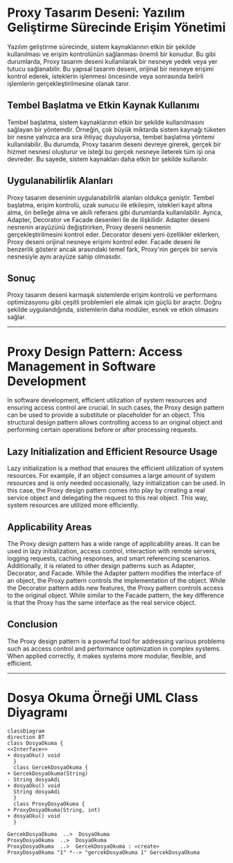 # Proxy Tasarım Deseni: Yazılım Geliştirme Sürecinde Erişim Yönetimi

Yazılım geliştirme sürecinde, sistem kaynaklarının etkin bir şekilde kullanılması ve erişim kontrolünün sağlanması önemli bir konudur. Bu gibi durumlarda, Proxy tasarım deseni kullanılarak bir nesneye yedek veya yer tutucu sağlanabilir. Bu yapısal tasarım deseni, orijinal bir nesneye erişimi kontrol ederek, isteklerin işlenmesi öncesinde veya sonrasında belirli işlemlerin gerçekleştirilmesine olanak tanır.

## Tembel Başlatma ve Etkin Kaynak Kullanımı

Tembel başlatma, sistem kaynaklarının etkin bir şekilde kullanılmasını sağlayan bir yöntemdir. Örneğin, çok büyük miktarda sistem kaynağı tüketen bir nesne yalnızca ara sıra ihtiyaç duyuluyorsa, tembel başlatma yöntemi kullanılabilir. Bu durumda, Proxy tasarım deseni devreye girerek, gerçek bir hizmet nesnesi oluşturur ve isteği bu gerçek nesneye ileterek tüm işi ona devreder. Bu sayede, sistem kaynakları daha etkin bir şekilde kullanılır.

## Uygulanabilirlik Alanları

Proxy tasarım deseninin uygulanabilirlik alanları oldukça geniştir. Tembel başlatma, erişim kontrolü, uzak sunucu ile etkileşim, istekleri kayıt altına alma, ön belleğe alma ve akıllı referans gibi durumlarda kullanılabilir. Ayrıca, Adapter, Decorator ve Facade desenleri ile de ilişkilidir. Adapter deseni nesnenin arayüzünü değiştirirken, Proxy deseni nesnenin gerçekleştirilmesini kontrol eder. Decorator deseni yeni özellikler eklerken, Proxy deseni orijinal nesneye erişimi kontrol eder. Facade deseni ile benzerlik gösterir ancak arasındaki temel fark, Proxy'nin gerçek bir servis nesnesiyle aynı arayüze sahip olmasıdır.

## Sonuç

Proxy tasarım deseni karmaşık sistemlerde erişim kontrolü ve performans optimizasyonu gibi çeşitli problemleri ele almak için güçlü bir araçtır. Doğru şekilde uygulandığında, sistemlerin daha modüler, esnek ve etkin olmasını sağlar.

---

# Proxy Design Pattern: Access Management in Software Development

In software development, efficient utilization of system resources and ensuring access control are crucial. In such cases, the Proxy design pattern can be used to provide a substitute or placeholder for an object. This structural design pattern allows controlling access to an original object and performing certain operations before or after processing requests.

## Lazy Initialization and Efficient Resource Usage

Lazy initialization is a method that ensures the efficient utilization of system resources. For example, if an object consumes a large amount of system resources and is only needed occasionally, lazy initialization can be used. In this case, the Proxy design pattern comes into play by creating a real service object and delegating the request to this real object. This way, system resources are utilized more efficiently.

## Applicability Areas

The Proxy design pattern has a wide range of applicability areas. It can be used in lazy initialization, access control, interaction with remote servers, logging requests, caching responses, and smart referencing scenarios. Additionally, it is related to other design patterns such as Adapter, Decorator, and Facade. While the Adapter pattern modifies the interface of an object, the Proxy pattern controls the implementation of the object. While the Decorator pattern adds new features, the Proxy pattern controls access to the original object. While similar to the Facade pattern, the key difference is that the Proxy has the same interface as the real service object.

## Conclusion

The Proxy design pattern is a powerful tool for addressing various problems such as access control and performance optimization in complex systems. When applied correctly, it makes systems more modular, flexible, and efficient.

---

# Dosya Okuma Örneği UML Class Diyagramı

```mermaid
classDiagram
direction BT
class DosyaOkuma {
<<Interface>>
+ dosyaOku() void
  }
  class GercekDosyaOkuma {
+ GercekDosyaOkuma(String)
- String dosyaAdi
+ dosyaOku() void
  String dosyaAdi
  }
  class ProxyDosyaOkuma {
+ ProxyDosyaOkuma(String, int)
+ dosyaOku() void
  }

GercekDosyaOkuma  ..>  DosyaOkuma
ProxyDosyaOkuma  ..>  DosyaOkuma
ProxyDosyaOkuma  ..>  GercekDosyaOkuma : «create»
ProxyDosyaOkuma "1" *--> "gercekDosyaOkuma 1" GercekDosyaOkuma 
```
